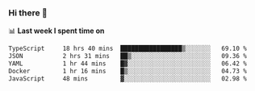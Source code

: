### Hi there 👋

<!--
**DBvc/DBvc** is a ✨ _special_ ✨ repository because its `README.md` (this file) appears on your GitHub profile.

Here are some ideas to get you started:

- 🔭 I’m currently working on ...
- 🌱 I’m currently learning ...
- 👯 I’m looking to collaborate on ...
- 🤔 I’m looking for help with ...
- 💬 Ask me about ...
- 📫 How to reach me: ...
- 😄 Pronouns: ...
- ⚡ Fun fact: ...
-->

📊 **Last week I spent time on**
<!--START_SECTION:waka-->

```txt
TypeScript     18 hrs 40 mins  █████████████████▒░░░░░░░   69.10 %
JSON           2 hrs 31 mins   ██▒░░░░░░░░░░░░░░░░░░░░░░   09.36 %
YAML           1 hr 44 mins    █▓░░░░░░░░░░░░░░░░░░░░░░░   06.42 %
Docker         1 hr 16 mins    █▒░░░░░░░░░░░░░░░░░░░░░░░   04.73 %
JavaScript     48 mins         ▓░░░░░░░░░░░░░░░░░░░░░░░░   02.98 %
```

<!--END_SECTION:waka-->
